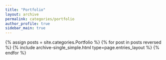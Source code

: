 ```yaml
---
title: "Portfolio"
layout: archive
permalink: categories/portfolio
author_profile: true
sidebar_main: true
---
```

<!-- 공백이 포함되어 있는 카테고리 이름의 경우 site.categories.['a b c'] 이런식으로! -->

{% assign posts = site.categories.Portfolio %}
{% for post in posts reversed %} 
    {% include archive-single_simple.html type=page.entries_layout %} 
{% endfor %}
